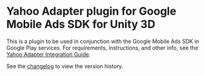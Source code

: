# Yahoo Adapter plugin for Google Mobile Ads SDK for Unity 3D

This is a plugin to be used in conjunction with the Google Mobile Ads SDK in
Google Play services. For requirements, instructions, and other info, see the
[Yahoo Adapter Integration Guide](https://developers.google.com/admob/unity/mediation/verizon-media).

See the [changelog](https://developers.google.com/admob/unity/mediation/verizon-media#yahoo-unity-mediation-plugin-changelog)
to view the version history.
